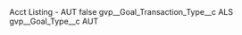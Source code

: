 <?xml version="1.0" encoding="UTF-8"?>
<CustomMetadata xmlns="http://soap.sforce.com/2006/04/metadata" xmlns:xsi="http://www.w3.org/2001/XMLSchema-instance" xmlns:xsd="http://www.w3.org/2001/XMLSchema">
    <label>Acct Listing - AUT</label>
    <protected>false</protected>
    <values>
        <field>gvp__Goal_Transaction_Type__c</field>
        <value xsi:type="xsd:string">ALS</value>
    </values>
    <values>
        <field>gvp__Goal_Type__c</field>
        <value xsi:type="xsd:string">AUT</value>
    </values>
</CustomMetadata>
